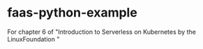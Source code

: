 # faas-python-example
For chapter 6 of "Introduction to Serverless on Kubernetes by the LinuxFoundation "
